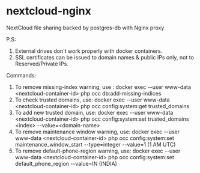 # nextcloud-nginx
NextCloud file sharing backed by postgres-db with Nginx proxy

P.S:
1. External drives don't work properly with docker containers.
2. SSL certificates can be issued to domain names & public IPs only, not to Reserved/Private IPs.

Commands:
1. To remove missing-index warning, use : docker exec --user www-data \<nextcloud-container-id\> php occ db:add-missing-indices
2. To check trusted domains, use: docker exec --user www-data \<nextcloud-container-id\> php occ config:system:get trusted_domains
3. To add new trusted domain, use: docker exec --user www-data \<nextcloud-container-id\> php occ config:system:set trusted_domains \<index\> --value=\<domain-name\>
4. To remove maintenance window warning, use: docker exec --user www-data \<nextcloud-container-id\> php occ config:system:set maintenance_window_start --type=integer --value=1 (1 AM UTC)
5. To remove default-phone-region warning, use: docker exec --user www-data \<nextcloud-container-id\> php occ config:system:set default_phone_region --value=IN (INDIA)
